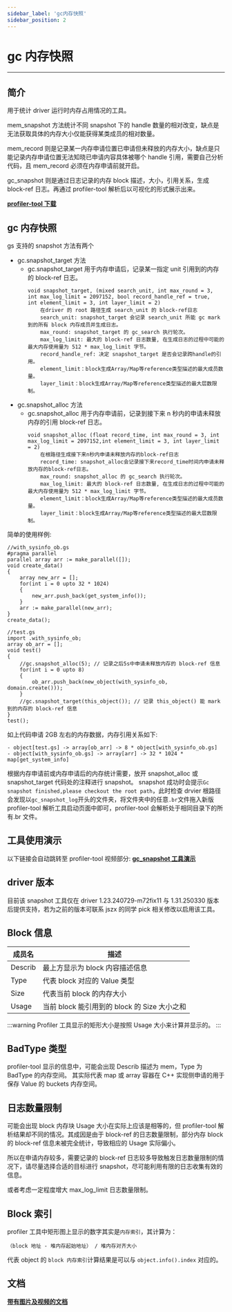 ```yaml
---
sidebar_label: 'gc内存快照'
sidebar_position: 2
---
```


# gc 内存快照

---

## 简介

用于统计 driver 运行时内存占用情况的工具。

mem_snapshot 方法统计不同 snapshot 下的 handle 数量的相对改变，缺点是无法获取具体的内存大小仅能获得某类成员的相对数量。

mem_record 则是记录某一内存申请位置已申请但未释放的内存大小，缺点是只能记录内存申请位置无法知晓已申请内容具体被哪个 handle 引用，需要自己分析代码，且 mem_record 必须在内存申请前就开启。

gc_snapshot 则是通过日志记录的内存 block 描述，大小，引用关系，生成 block-ref 日志。再通过 profiler-tool 解析后以可视化的形式展示出来。

[**profiler-tool 下载**](http://tools.jszx.g-bits.com:3000/profiler-tool)

## gc 内存快照

gs 支持的 snapshot 方法有两个

- gc.snapshot_target 方法
  - gc.snapshot_target 用于内存申请后，记录某一指定 unit 引用到的内存的 block-ref 日志。
    ```
    void snapshot_target, (mixed search_unit, int max_round = 3, int max_log_limit = 2097152, bool record_handle_ref = true,  int element_limit = 3, int layer_limit = 2)
        在driver 的 root 路径生成 search_unit 的 block-ref日志
        search_unit: snapshot_target 会记录 search_unit 所能 gc mark 到的所有 block 内存成员并生成日志。
        max_round: snapshot_target 的 gc_search 执行轮次。
        max_log_limit: 最大的 block-ref 日志数量, 在生成日志的过程中可能的最大内存使用量为 512 * max_log_limit 字节。
        record_handle_ref: 决定 snapshot_target 是否会记录跨handle的引用。
        element_limit：block生成Array/Map等reference类型描述的最大成员数量。
        layer_limit：block生成Array/Map等reference类型描述的最大层数限制。
    ```
- gc.snapshot_alloc 方法
  - gc.snapshot_alloc 用于内存申请前，记录到接下来 n 秒内的申请未释放内存的引用 block-ref 日志。
    ```
    void snapshot_alloc (float record_time, int max_round = 3, int max_log_limit = 2097152,int element_limit = 3, int layer_limit = 2)
        在根路径生成接下来n秒内申请未释放内存的block-ref日志
        record_time: snapshot_alloc会记录接下来record_time时间内申请未释放内存的block-ref日志。
        max_round: snapshot_alloc 的 gc_search 执行轮次。
        max_log_limit: 最大的 block-ref 日志数量, 在生成日志的过程中可能的最大内存使用量为 512 * max_log_limit 字节。
        element_limit：block生成Array/Map等reference类型描述的最大成员数量。
        layer_limit：block生成Array/Map等reference类型描述的最大层数限制。
    ```

简单的使用样例:

```
//with_sysinfo_ob.gs
#pragma parallel
parallel array arr := make_parallel([]);
void create_data()
{
    array new_arr = [];
    for(int i = 0 upto 32 * 1024)
    {
        new_arr.push_back(get_system_info());
    }
    arr := make_parallel(new_arr);
}
create_data();

//test.gs
import .with_sysinfo_ob;
array ob_arr = [];
void test()
{
    //gc.snapshot_alloc(5); // 记录之后5s中申请未释放内存的 block-ref 信息
    for(int i = 0 upto 8)
    {
        ob_arr.push_back(new_object(with_sysinfo_ob, domain.create()));
    }
    //gc.snapshot_target(this_object()); // 记录 this_object() 能 mark 到的内存的 block-ref 信息
}
test();
```

如上代码申请 2GB 左右的内存数据，内存引用关系如下:

```
- object[test.gs] -> array[ob_arr] -> 8 * object[with_sysinfo_ob.gs]
- object[with_sysinfo_ob.gs] -> array[arr] -> 32 * 1024 * map[get_system_info]
```

根据内存申请前或内存申请后的内存统计需要，放开 snapshot_alloc 或 snapshot_target 代码处的注释进行 snapshot。
snapshot 成功时会提示`Gc snapshot finished,please checkout the root path`，此时检查 drvier 根路径会发现以`gc_snapshot_log`开头的文件夹，将文件夹中的任意`.br`文件拖入新版 profiler-tool 解析工具启动页面中即可，profiler-tool 会解析处于相同目录下的所有.br 文件。

## 工具使用演示

以下链接会自动跳转至 profiler-tool 视频部分:
[**gc_snapshot 工具演示**](https://leiting.feishu.cn/wiki/Tw4NwYUTri1uQUkurAecpfYjnmg#share-LJGkd0xcFoxwchxbJZIc7MNFneb)

## driver 版本

目前该 snapshot 工具仅在 driver 1.23.240729-m72fix11 与 1.31.250330 版本后提供支持，若为之前的版本可联系 jszx 的同学 pick 相关修改以启用该工具。

## Block 信息

| 成员名  | 描述                                         |
| ------- | -------------------------------------------- |
| Describ | 最上方显示为 block 内容描述信息              |
| Type    | 代表 block 对应的 Value 类型                 |
| Size    | 代表当前 block 的内存大小                    |
| Usage   | 当前 block 能引用到的 block 的 Size 大小之和 |

:::warning
Profiler 工具显示的矩形大小是按照 Usage 大小来计算并显示的。
:::

## BadType 类型

profiler-tool 显示的信息中，可能会出现 Describ 描述为 mem，Type 为 BadType 的内存空间。
其实际代表 map 或 array 容器在 C++ 实现侧申请的用于保存 Value 的 buckets 内存空间。

## 日志数量限制

可能会出现 block 内存块 Usage 大小在实际上应该是相等的，但 profiler-tool 解析结果却不同的情况。其成因是由于 block-ref 的日志数量限制，部分内存 block 的 block-ref 信息未被完全统计，导致相应的 Usage 实际偏小。

所以在申请内存较多，需要记录的 block-ref 日志较多导致触发日志数量限制的情况下，请尽量选择合适的目标进行 snapshot，尽可能利用有限的日志收集有效的信息。

或者考虑一定程度增大 max_log_limit 日志数量限制。

## Block 索引

profiler 工具中矩形图上显示的数字其实是`内存索引`，其计算为：

`（block 地址 - 堆内存起始地址） / 堆内存对齐大小`

代表 object 的 `block 内存索引`计算结果是可以与 `object.info().index` 对应的。

## 文档

[**带有图片及视频的文档**](https://leiting.feishu.cn/wiki/Tw4NwYUTri1uQUkurAecpfYjnmg)
